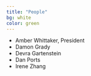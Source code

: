 ```yaml
---
title: "People"
bg: white
color: green
---
```


* Amber Whittaker, President
* Damon Grady
* Devra Gartenstein
* Dan Ports
* Irene Zhang
